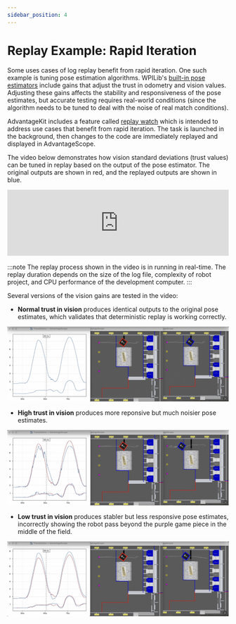 ```yaml
---
sidebar_position: 4
---
```


# Replay Example: Rapid Iteration

Some uses cases of log replay benefit from rapid iteration. One such example is tuning pose estimation algorithms. WPILib's [built-in pose estimators](https://docs.wpilib.org/en/stable/docs/software/advanced-controls/state-space/state-space-pose-estimators.html) include gains that adjust the trust in odometry and vision values. Adjusting these gains affects the stability and responsiveness of the pose estimates, but accurate testing requires real-world conditions (since the algorithm needs to be tuned to deal with the noise of real match conditions).

AdvantageKit includes a feature called [replay watch](../replay-watch.md) which is intended to address use cases that benefit from rapid iteration. The task is launched in the background, then changes to the code are immediately replayed and displayed in AdvantageScope.

The video below demonstrates how vision standard deviations (trust values) can be tuned in replay based on the output of the pose estimator. The original outputs are shown in red, and the replayed outputs are shown in blue.

<iframe width="100%" style={{"aspect-ratio": "2708 / 1748"}} src="https://www.youtube.com/embed/HQy6cZAfJL0" title="FRC Log Replay and Simulation (2024) -  FRC 6328 FIRST Championship Conference" frameborder="0" allow="accelerometer; autoplay; clipboard-write; encrypted-media; gyroscope; picture-in-picture; web-share" referrerpolicy="strict-origin-when-cross-origin" allowfullscreen></iframe>

:::note
The replay process shown in the video is in running in real-time. The replay duration depends on the size of the log file, complexity of robot project, and CPU performance of the development computer.
:::

Several versions of the vision gains are tested in the video:

- **Normal trust in vision** produces identical outputs to the original pose estimates, which validates that deterministic replay is working correctly.

![Normal tuning](./img/example-iteration-1.png)

- **High trust in vision** produces more reponsive but much noisier pose estimates.

![High trust in vision](./img/example-iteration-2.png)

- **Low trust in vision** produces stabler but less responsive pose estimates, incorrectly showing the robot pass beyond the purple game piece in the middle of the field.

![Low trust in vision](./img/example-iteration-3.png)

